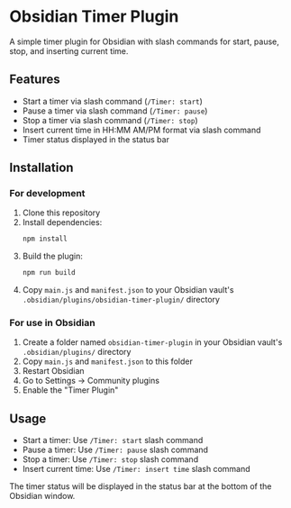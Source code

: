 # Obsidian Timer Plugin

A simple timer plugin for Obsidian with slash commands for start, pause, stop, and inserting current time.

## Features

- Start a timer via slash command (`/Timer: start`)
- Pause a timer via slash command (`/Timer: pause`)
- Stop a timer via slash command (`/Timer: stop`)
- Insert current time in HH:MM AM/PM format via slash command
- Timer status displayed in the status bar

## Installation

### For development

1. Clone this repository
2. Install dependencies:
   ```bash
   npm install
   ```
3. Build the plugin:
   ```bash
   npm run build
   ```
4. Copy `main.js` and `manifest.json` to your Obsidian vault's `.obsidian/plugins/obsidian-timer-plugin/` directory

### For use in Obsidian

1. Create a folder named `obsidian-timer-plugin` in your Obsidian vault's `.obsidian/plugins/` directory
2. Copy `main.js` and `manifest.json` to this folder
3. Restart Obsidian
4. Go to Settings → Community plugins
5. Enable the "Timer Plugin"

## Usage

- Start a timer: Use `/Timer: start` slash command
- Pause a timer: Use `/Timer: pause` slash command
- Stop a timer: Use `/Timer: stop` slash command
- Insert current time: Use `/Timer: insert time` slash command

The timer status will be displayed in the status bar at the bottom of the Obsidian window.